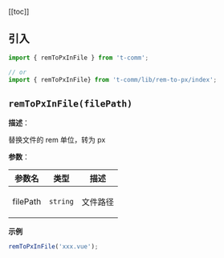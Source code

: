 [[toc]]

<h2>引入</h2>

```ts
import { remToPxInFile } from 't-comm';

// or
import { remToPxInFile} from 't-comm/lib/rem-to-px/index';
```


## `remToPxInFile(filePath)` 


**描述**：<p>替换文件的 rem 单位，转为 px</p>

**参数**：


| 参数名 | 类型 | 描述 |
| --- | --- | --- |
| filePath | <code>string</code> | <p>文件路径</p> |



**示例**

```ts
remToPxInFile('xxx.vue');
```
